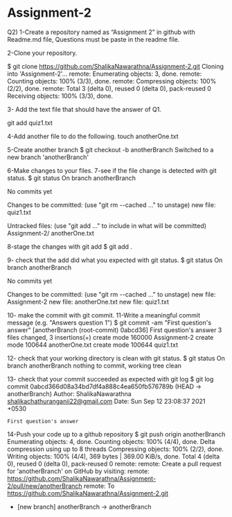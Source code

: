 # Assignment-2
Q2)
1-Create a repository named as “Assignment 2” in github with Readme.md file,
Questions must be paste in the readme file.

2-Clone your repository.

$ git clone  https://github.com/ShalikaNawarathna/Assignment-2.git
Cloning into 'Assignment-2'...
remote: Enumerating objects: 3, done.
remote: Counting objects: 100% (3/3), done.
remote: Compressing objects: 100% (2/2), done.
remote: Total 3 (delta 0), reused 0 (delta 0), pack-reused 0
Receiving objects: 100% (3/3), done.

3- Add the text file that should have the answer of Q1.

 git add quiz1.txt

4-Add another file to do the following.
 touch anotherOne.txt

5-Create another branch
$ git checkout -b anotherBranch
Switched to a new branch 'anotherBranch'


6-Make changes to your files.
7-see if the file change is detected with git status.
$ git status
On branch anotherBranch

No commits yet

Changes to be committed:
  (use "git rm --cached <file>..." to unstage)
        new file:   quiz1.txt

Untracked files:
  (use "git add <file>..." to include in what will be committed)
        Assignment-2/
        anotherOne.txt


8-stage the changes with git add 
  $ git add .

9-  check that the add did what you expected with git status.
$ git status
On branch anotherBranch

No commits yet

Changes to be committed:
  (use "git rm --cached <file>..." to unstage)
        new file:   Assignment-2
        new file:   anotherOne.txt
        new file:   quiz1.txt

  
10-  make the commit with git commit.
11-Write a meaningful commit message (e.g. "Answers question 1")
  $ git commit -am "First question's answer"
[anotherBranch (root-commit) 0abcd36] First question's answer
 3 files changed, 3 insertions(+)
 create mode 160000 Assignment-2
 create mode 100644 anotherOne.txt
 create mode 100644 quiz1.txt


12- check that your working directory is clean with git status.
$ git status
On branch anotherBranch
nothing to commit, working tree clean

13- check that your commit succeeded as expected with git log
$ git log
commit 0abcd366d08a34bd7df4a888c4ea650fb576789b (HEAD -> anotherBranch)
Author: ShalikaNawarathna <shalikachathuranganii22@gmail.com>
Date:   Sun Sep 12 23:08:37 2021 +0530

    First question's answer

14-Push your code up to a github repository
$ git push origin anotherBranch
Enumerating objects: 4, done.
Counting objects: 100% (4/4), done.
Delta compression using up to 8 threads
Compressing objects: 100% (2/2), done.
Writing objects: 100% (4/4), 369 bytes | 369.00 KiB/s, done.
Total 4 (delta 0), reused 0 (delta 0), pack-reused 0
remote:
remote: Create a pull request for 'anotherBranch' on GitHub by visiting:
remote:      https://github.com/ShalikaNawarathna/Assignment-2/pull/new/anotherBranch
remote:
To https://github.com/ShalikaNawarathna/Assignment-2.git
 * [new branch]      anotherBranch -> anotherBranch

